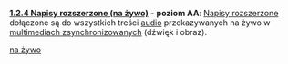 [**1.2.4 Napisy rozszerzone (na żywo)**](https://wcag.lepszyweb.pl/#captions-live) - **poziom AA**: <a href="#" data-toggle="tooltip" data-original-title="{{site.data.glossary.napisy_rozszerzone | strip_html | replace: '*', ''}}">Napisy rozszerzone</a>  dołączone są do wszystkich treści <a href="#" data-toggle="tooltip" data-original-title="{{site.data.glossary.audio | strip_html | replace: '*', ''}}">audio</a> przekazywanych na żywo w <a href="#" data-toggle="tooltip" data-original-title="{{site.data.glossary.zsynchronizowane_multimedia | strip_html | replace: '*', ''}}">multimediach zsynchronizowanych</a> (dźwięk i obraz).


<a href="#" data-toggle="tooltip" data-original-title="{{site.data.glossary.audio | strip_html | replace: '*', ''}}">na żywo</a>
